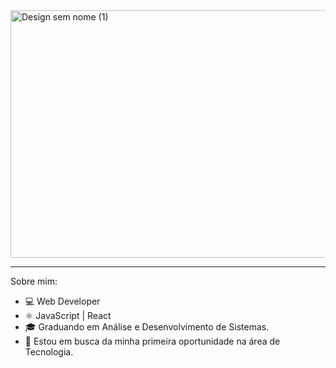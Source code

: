 
<img width="1584" height="396" alt="Design sem nome (1)" src="https://github.com/user-attachments/assets/cdae9315-7a52-40ea-b60f-dfe33c52abcd" />

__________________________________________________________________________________________________________________________________________________

Sobre mim:

- 💻 Web Developer
- ⚛️ JavaScript | React
- 🎓 Graduando em Análise e Desenvolvimento de Sistemas.
- 🚀 Estou em busca da minha primeira oportunidade na área de Tecnologia.

<!--
**cesar-seixas/cesar-seixas** is a ✨ _special_ ✨ repository because its `README.md` (this file) appears on your GitHub profile.

Here are some ideas to get you started:

- 🔭 I’m currently working on ...
- 🌱 I’m currently learning ...
- 👯 I’m looking to collaborate on ...
- 🤔 I’m looking for help with ...
- 💬 Ask me about ...
- 📫 How to reach me: ...
- 😄 Pronouns: ...
- ⚡ Fun fact: ...
-->
